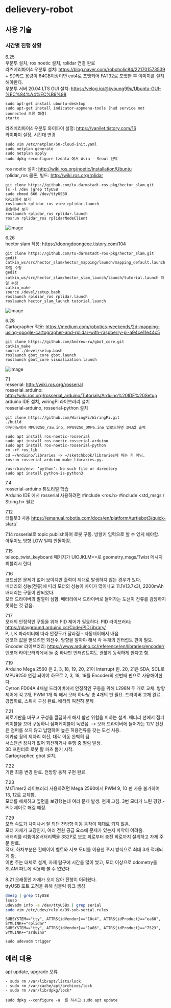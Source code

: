 # delievery-robot

## 사용 기술

### 시간별 진행 상황  
6.25  
우분투 설치, ros noetic 설치, rplidar 연결 완료  
라즈베리파이4 우분투 설치: https://blog.naver.com/roboholic84/221701573539  + SD카드 용량이 64GB이상이면 ext4로 포맷되어 FAT32로 포맷한 후 이미지를 설치해야한다.  
우분투 서버 20.04 LTS GUI 설치: https://velog.io/@kyoung99u/Ubuntu-GUI-%EC%84%A4%EC%B9%98   
```
sudo apt-get install ubuntu-desktop
sudo apt-get install indicator-appmenu-tools (hud service not connected 오류 해결)
startx
```
라즈베리파이4 우분투 와이파이 설정: https://vanilet.tistory.com/16  
와이파이 설정, 시간대 변경  
```
sudo vim /etc/netplan/50-cloud-init.yaml  
sudo netplan generate  
sudo netplan apply  
sudo dpkg-reconfigure tzdata 에서 Asia - Seoul 선택  
``` 
ros noetic 설치: http://wiki.ros.org/noetic/Installation/Ubuntu  
rplidar_ros 클론, 빌드: http://wiki.ros.org/rplidar  
```
git clone https://github.com/tu-darmstadt-ros-pkg/hector_slam.git
ls -l /dev |grep ttyUSB
sudo chmod 666 /dev/ttyUSB0
Rviz에서 보기
roslaunch rplidar_ros view_rplidar.launch
콘솔에서 보기
roslaunch rplidar_ros rplidar.launch
rosrun rplidar_ros rplidarNodeClient
```
![image](https://user-images.githubusercontent.com/78460105/123499509-56742480-d672-11eb-9abe-ffae6076edfd.png)  

6.26  
hector slam 적용: https://doongdoongeee.tistory.com/104  
``` 
git clone https://github.com/tu-darmstadt-ros-pkg/hector_slam.git
gedit catkin_ws/src/hector_slam/hector_mapping/launch/mapping_default.launch 파일 수정
gedit catkin_ws/src/hector_slam/hector_slam_launch/launch/tutorial.launch 파일 수정
catkin_make
source /devel/setup.bash
roslaunch rpldiar_ros rplidar.launch
roslaunch hector_slam_launch tutorial.launch
```
![image](https://user-images.githubusercontent.com/78460105/123499975-87098d80-d675-11eb-9006-c118b6d62d38.png)  

6.28  
Cartographer 적용: https://medium.com/robotics-weekends/2d-mapping-using-google-cartographer-and-rplidar-with-raspberry-pi-a94ce11e44c5  
```
git clone https://github.com/Andrew-rw/gbot_core.git
catkin_make
source ./devel/setup.bash
roslaunch gbot_core gbot.launch
roslaunch gbot_core visualization.launch
```
![image](https://user-images.githubusercontent.com/78460105/124073770-74c88e80-da7d-11eb-8fd8-9c4b37ee92fc.png)  

7.1  
resserial: http://wiki.ros.org/rosserial  
rosserial_arduino: http://wiki.ros.org/rosserial_arduino/Tutorials/Arduino%20IDE%20Setup  
arduino IDE 설치, wiringPi 라이브러리 설치  
rosserial-arduino, rosserial-python 설치
```
git clone https://github.com/WiringPi/WiringPi.git
./build
아두이노에서 MPU9250_raw.ino, MPU9250_DMP6.ino 업로드하면 IMU값 출력

sudo apt install ros-noetic-rosserial
sudo apt install ros-noetic-rosserial-arduino
sudo apt install ros-noetic-rosserial-python
rm -rf ros_lib
cd ~/Arduino/libraries -> ~/sketchbook/libraries에 하는 거 아님.
rosrun rosserial_arduino make_libraries.py.

/usr/bin/env: ‘python’: No such file or directory
sudo apt install python-is-python3
```  

7.4  
rosserial-arduino 튜토리얼 학습  
Arduino IDE 에서 rosserial 사용하려면 #include <ros.h> #include <std_msgs / String.h> 필요  

7.12  
터틀봇3 사용 https://emanual.robotis.com/docs/en/platform/turtlebot3/quick-start/

7.14
rosserial로 topic publish하여 로봇 구동. 방향키 입력으로 할 수 있게 해야함.  
아두이노 방향 LOW 일떄 안돌아감.  

7.15  
teleop_twist_keyboard 패키지가 UIOJKLM<>로 geometry_msgs/Twist 메시지 퍼블리시 한다.

7.16  
코드상은 문제가 없어 보이지만 출력이 제대로 발생하지 않는 경우가 있다.  
배터리의 성능(전류)에 따라 모터의 성능이 차이가 많이나고 11.1V(3.7x3), 2200mAh 배터리는 구동이 안되었다.  
모터 드라이버의 발열이 심함. 배터리에서 드라이버로 들어가는 도선이 전류를 감당하지 못하는 것 같음.

7.17  
모터의 안정적인 구동을 위해 PID 제어가 필요하다. PID 라이브러리: https://playground.arduino.cc/Code/PIDLibrary/  
P, I, K 파라미터에 따라 안정도가 달라짐 - 자동제어에서 배움  
엔코더 값을 받으려면 회전수, 방향을 알아야 해서 각 두개의 인터럽트 핀이 필요. Encoder 라이브러리: https://www.arduino.cc/reference/en/libraries/encoder/
엔코더 라이브러리에서 둘 중 하나만 인터럽트여도 괜찮게 동작하게 한다고 함.

7.19  
Arduino Mega 2560 은 2, 3, 18, 19, 20, 21이 Interrupt 핀. 20, 21은 SDA, SCL로 MPU9250 연결 되어야 하므로 2, 3, 18, 19를 Encoder의 첫번째 핀으로 사용해야한다.  
Cytron FD04A 4채널 드라이버에서 안정적인 구동을 위해 L298N 두 개로 교체. 방향 제어에 각 2개, PWM 1개 씩 해서 모터 하나당 총 4개의 핀 필요.
드라이버 교체 완료. 강압회로, 스위치 구성 완료. 배터리 여전히 문제  

7.21  
회로기판을 바꾸고 구성을 깔끔하게 해서 합선 위험을 피하는 설계. 배터리 선에서 점퍼케이블을 꼬아 구동하니 점퍼케이블이 녹았음. -> 모터 드라이버에 들어가는 12V 전선은 점퍼를 쓰지 않고 납땜하여 높은 허용전류를 갖는 도선 사용.  
메카넘 휠의 제자리 회전, 대각 이동 완벽히 됨.  
서스펜션 장치가 없어 회전하거나 주행 중 떨림 발생.  
3D 프린터로 로봇 팔 파츠 뽑기 시작.  
Cartographer, gbot 설치.  

7.22  
기판 최종 변경 완료. 전방향 동작 구현 완료.  

7.23  
MsTimer2 라이브러리 사용하려면 Mega 2560에서 PWM 9, 10 핀 사용 불가하여 13, 12로 교체함.  
모터를 해체하고 옆면을 보강했는데 여러 문제 발생. 현재 고침. 3번 모터가 느린 경향.- PID 제어로 해결 예정.  

7.29  
모터 속도가 차이나서 잘 되던 전방향 이동 동작이 제대로 되지 않음.  
모터 자체가 고장인지, 여러 전원 공급 요소에 문제가 있는지 파악이 어려움.  
배터리를 리튬이온배터리팩을 3S2P로 보호 회로부터 충전 회로까지 설계하고 자제 주문 완료.  
적재, 하차부분은 컨베이어 벨트와 서보 모터를 이용한 푸시 방식으로 최대 3개 적재되게 함.  
이번 주는 대체로 설계, 자제 탐구에 시간을 많이 썼고, 모터 이상으로 odometry를 SLAM 파트에 적용해 볼 수 없었다.  

8.21
오래동안 자재가 오지 않아 진행이 어려웠다.  
ttyUSB 포트 고정을 위해 심볼릭 링크 생성
```bash
dmesg | grep ttyUSB
lsusb
udevadm info -a /dev/ttyUSBx | grep serial
sudo vim /etc/udev/rule.d/99-sub-serial.rules
```
```vim
SUBSYSTEM=="tty", ATTRS{idVendor}=="10c4", ATTRS{idProduct}=="ea60", SYMLINK+="rplidar"
SUBSYSTEM=="tty", ATTRS{idVendor}=="1a86", ATTRS{idProduct}=="7523", SYMLINK+="arduino"
```
```
sudo udevadm trigger
```
## 에러 대응  
apt update, upgrade 오류  
```
- sudo rm /var/lib/apt/lists/lock
- sudo rm /var/cache/apt/archives/lock
- sudo rm /var/lib/dpkg/lock*

sudo dpkg --configure -a  를 하시고 sudo apt update
```
